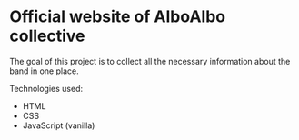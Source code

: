 # Official website of AlboAlbo collective

The goal of this project is to collect all the necessary information about the band in one place.

Technologies used:
* HTML
* CSS
* JavaScript (vanilla)